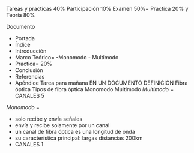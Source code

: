 Tareas y practicas 40%
Participación 10%
Examen 50%= Practica 20% y Teoría 80%


Documento
- Portada
- Índice
- Introducción
- Marco Teórico= -Monomodo    - Multimodo
- Practica= 20%
- Conclusión 
- Referencias
- Apéndice
Tarea para mañana  EN UN DOCUMENTO
DEFINICION
Fibra óptica
Tipos de fibra óptica
Monomodo
Multimodo
 *Multimodo* =
 CANALES 5
 
 *Monomodo* =  
  - solo recibe y envía señales
  - envía y recibe solamente por un canal
  - un canal de fibra óptica es una longitud de onda
  - su característica principal: largas distancias 200km
  - CANALES 1